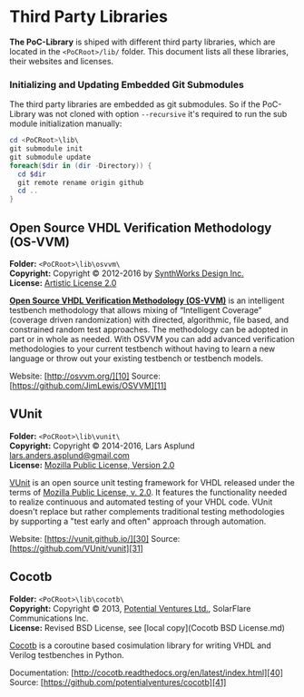 # Third Party Libraries

**The PoC-Library** is shiped with different third party libraries, which
are located in the `<PoCRoot>/lib/` folder. This document lists all these
libraries, their websites and licenses.

### Initializing and Updating Embedded Git Submodules

The third party libraries are embedded as git submodules. So if the PoC-Library
was not cloned with option `--recursive` it's required to run the sub module
initialization manually:

```PowerShell
cd <PoCRoot>\lib\
git submodule init
git submodule update
foreach($dir in (dir -Directory)) {
  cd $dir
  git remote rename origin github
  cd ..
}
```  


## Open Source VHDL Verification Methodology (OS-VVM)

**Folder:**		`<PoCRoot>\lib\osvvm\`  
**Copyright:**	Copyright © 2012-2016 by [SynthWorks Design Inc.](http://www.synthworks.com/)  
**License:**	[Artistic License 2.0][PAL2.0]

[**Open Source VHDL Verification Methodology (OS-VVM)**][10] is an intelligent
testbench methodology that allows mixing of “Intelligent Coverage” (coverage
driven randomization) with directed, algorithmic, file based, and constrained
random test approaches. The methodology can be adopted in part or in whole as
needed. With OSVVM you can add advanced verification methodologies to your
current testbench without having to learn a new language or throw out your
existing testbench or testbench models.

Website: [http://osvvm.org/][10]
Source:  [https://github.com/JimLewis/OSVVM][11]

 [10]: http://osvvm.org/
 [11]: https://github.com/JimLewis/OSVVM


## VUnit

**Folder:**		`<PoCRoot>\lib\vunit\`  
**Copyright:**	Copyright © 2014-2016, Lars Asplund [lars.anders.asplund@gmail.com](mailto://lars.anders.asplund@gmail.com)  
**License:**	[Mozilla Public License, Version 2.0][MPL2.0]

[VUnit][31] is an open source unit testing framework for VHDL released under the
terms of [Mozilla Public License, v. 2.0][MPL2.0]. It features the functionality
needed to realize continuous and automated testing of your VHDL code. VUnit
doesn't replace but rather complements traditional testing methodologies by
supporting a "test early and often" approach through automation.

Website: [https://vunit.github.io/][30]
Source: [https://github.com/VUnit/vunit][31]

 [30]: https://vunit.github.io/
 [31]: https://github.com/VUnit/vunit

## Cocotb

**Folder:**		`<PoCRoot>\lib\cocotb\`  
**Copyright:**	Copyright © 2013, [Potential Ventures Ltd.](http://potential.ventures/), SolarFlare Communications Inc.  
**License:**	Revised BSD License, see [local copy](Cocotb BSD License.md)

[Cocotb][40] is a coroutine based cosimulation library for writing VHDL and Verilog testbenches in Python.

Documentation: [http://cocotb.readthedocs.org/en/latest/index.html][40]
Source: [https://github.com/potentialventures/cocotb][41]

 [40]: http://cocotb.readthedocs.org/en/latest/index.html
 [41]: https://github.com/potentialventures/cocotb


 [PAL2.0]:	http://www.perlfoundation.org/artistic_license_2_0
 [MPL2.0]:	https://www.mozilla.org/en-US/MPL/2.0/
 [AL2.0]:	http://www.apache.org/licenses/LICENSE-2.0
